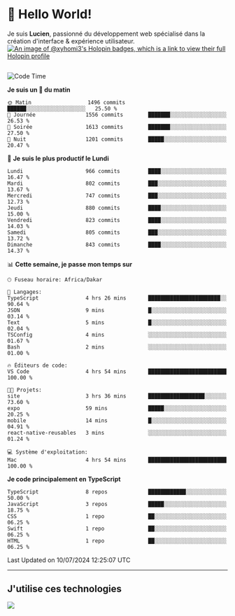 # 👋 Hello World!

Je suis **Lucien**, passionné du développement web spécialisé dans la création d'interface & expérience utilisateur.
[![An image of @xyhomi3's Holopin badges, which is a link to view their full Holopin profile](https://holopin.me/xyhomi3)](https://holopin.io/@xyhomi3)

##

<!--START_SECTION:waka-->
![Code Time](http://img.shields.io/badge/Code%20Time-1%2C503%20hrs%2059%20mins-blue)

**Je suis un 🐤 du matin** 

```text
🌞 Matin                  1496 commits        ██████░░░░░░░░░░░░░░░░░░░   25.50 % 
🌆 Journée                1556 commits        ███████░░░░░░░░░░░░░░░░░░   26.53 % 
🌃 Soirée                 1613 commits        ███████░░░░░░░░░░░░░░░░░░   27.50 % 
🌙 Nuit                   1201 commits        █████░░░░░░░░░░░░░░░░░░░░   20.47 % 
```
📅 **Je suis le plus productif le Lundi** 

```text
Lundi                    966 commits         ████░░░░░░░░░░░░░░░░░░░░░   16.47 % 
Mardi                    802 commits         ███░░░░░░░░░░░░░░░░░░░░░░   13.67 % 
Mercredi                 747 commits         ███░░░░░░░░░░░░░░░░░░░░░░   12.73 % 
Jeudi                    880 commits         ████░░░░░░░░░░░░░░░░░░░░░   15.00 % 
Vendredi                 823 commits         ████░░░░░░░░░░░░░░░░░░░░░   14.03 % 
Samedi                   805 commits         ███░░░░░░░░░░░░░░░░░░░░░░   13.72 % 
Dimanche                 843 commits         ████░░░░░░░░░░░░░░░░░░░░░   14.37 % 
```


📊 **Cette semaine, je passe mon temps sur** 

```text
🕑︎ Fuseau horaire: Africa/Dakar

💬 Langages: 
TypeScript               4 hrs 26 mins       ███████████████████████░░   90.64 % 
JSON                     9 mins              █░░░░░░░░░░░░░░░░░░░░░░░░   03.14 % 
Text                     5 mins              █░░░░░░░░░░░░░░░░░░░░░░░░   02.04 % 
TSConfig                 4 mins              ░░░░░░░░░░░░░░░░░░░░░░░░░   01.67 % 
Bash                     2 mins              ░░░░░░░░░░░░░░░░░░░░░░░░░   01.00 % 

🔥 Éditeurs de code: 
VS Code                  4 hrs 54 mins       █████████████████████████   100.00 % 

🐱‍💻 Projets: 
site                     3 hrs 36 mins       ██████████████████░░░░░░░   73.60 % 
expo                     59 mins             █████░░░░░░░░░░░░░░░░░░░░   20.25 % 
mobile                   14 mins             █░░░░░░░░░░░░░░░░░░░░░░░░   04.91 % 
react-native-reusables   3 mins              ░░░░░░░░░░░░░░░░░░░░░░░░░   01.24 % 

💻 Système d'exploitation: 
Mac                      4 hrs 54 mins       █████████████████████████   100.00 % 
```

**Je code principalement en TypeScript** 

```text
TypeScript               8 repos             ████████████░░░░░░░░░░░░░   50.00 % 
JavaScript               3 repos             █████░░░░░░░░░░░░░░░░░░░░   18.75 % 
CSS                      1 repo              ██░░░░░░░░░░░░░░░░░░░░░░░   06.25 % 
Swift                    1 repo              ██░░░░░░░░░░░░░░░░░░░░░░░   06.25 % 
HTML                     1 repo              ██░░░░░░░░░░░░░░░░░░░░░░░   06.25 % 
```




 Last Updated on 10/07/2024 12:25:07 UTC
<!--END_SECTION:waka-->
---

## J'utilise ces technologies

<p align="left">
  <a href="https://skillicons.dev">
    <img src="https://skillicons.dev/icons?i=ts,js,md,scss,tailwind,react,docker,express,astro,vite,nextjs,vercel,figma,ableton" />
  </a>
</p>

